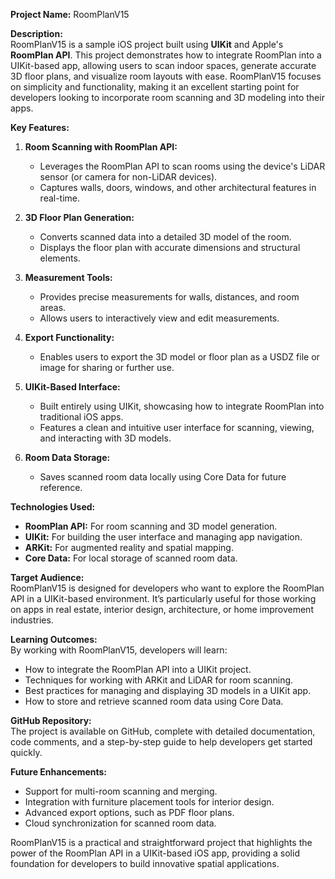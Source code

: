 **Project Name:** RoomPlanV15  

**Description:**  
RoomPlanV15 is a sample iOS project built using **UIKit** and Apple's **RoomPlan API**. This project demonstrates how to integrate RoomPlan into a UIKit-based app, allowing users to scan indoor spaces, generate accurate 3D floor plans, and visualize room layouts with ease. RoomPlanV15 focuses on simplicity and functionality, making it an excellent starting point for developers looking to incorporate room scanning and 3D modeling into their apps.  

**Key Features:**  
1. **Room Scanning with RoomPlan API:**  
   - Leverages the RoomPlan API to scan rooms using the device's LiDAR sensor (or camera for non-LiDAR devices).  
   - Captures walls, doors, windows, and other architectural features in real-time.  

2. **3D Floor Plan Generation:**  
   - Converts scanned data into a detailed 3D model of the room.  
   - Displays the floor plan with accurate dimensions and structural elements.  

3. **Measurement Tools:**  
   - Provides precise measurements for walls, distances, and room areas.  
   - Allows users to interactively view and edit measurements.  

4. **Export Functionality:**  
   - Enables users to export the 3D model or floor plan as a USDZ file or image for sharing or further use.  

5. **UIKit-Based Interface:**  
   - Built entirely using UIKit, showcasing how to integrate RoomPlan into traditional iOS apps.  
   - Features a clean and intuitive user interface for scanning, viewing, and interacting with 3D models.  

6. **Room Data Storage:**  
   - Saves scanned room data locally using Core Data for future reference.  

**Technologies Used:**  
- **RoomPlan API:** For room scanning and 3D model generation.  
- **UIKit:** For building the user interface and managing app navigation.  
- **ARKit:** For augmented reality and spatial mapping.  
- **Core Data:** For local storage of scanned room data.  

**Target Audience:**  
RoomPlanV15 is designed for developers who want to explore the RoomPlan API in a UIKit-based environment. It’s particularly useful for those working on apps in real estate, interior design, architecture, or home improvement industries.  

**Learning Outcomes:**  
By working with RoomPlanV15, developers will learn:  
- How to integrate the RoomPlan API into a UIKit project.  
- Techniques for working with ARKit and LiDAR for room scanning.  
- Best practices for managing and displaying 3D models in a UIKit app.  
- How to store and retrieve scanned room data using Core Data.  

**GitHub Repository:**  
The project is available on GitHub, complete with detailed documentation, code comments, and a step-by-step guide to help developers get started quickly.  

**Future Enhancements:**  
- Support for multi-room scanning and merging.  
- Integration with furniture placement tools for interior design.  
- Advanced export options, such as PDF floor plans.  
- Cloud synchronization for scanned room data.  

RoomPlanV15 is a practical and straightforward project that highlights the power of the RoomPlan API in a UIKit-based iOS app, providing a solid foundation for developers to build innovative spatial applications.
